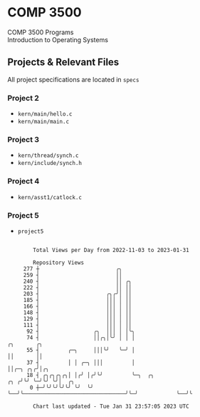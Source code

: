 # COMP 3500
COMP 3500 Programs  
Introduction to Operating Systems  
## Projects & Relevant Files
All project specifications are located in `specs`
### Project 2
- `kern/main/hello.c`
- `kern/main/main.c`
### Project 3
- `kern/thread/synch.c`
- `kern/include/synch.h`
### Project 4
- `kern/asst1/catlock.c`
### Project 5
- `project5`

```

        Total Views per Day from 2022-11-03 to 2023-01-31

        Repository Views
     277 ┼                        ╭╮
     259 ┤                        ││
     240 ┤                        ││ ╭╮
     222 ┤                        ││ ││
     203 ┤                     ╭╮╭╯│ ││
     185 ┤                     │││ │ ││
     166 ┤                     │││ │ ││
     148 ┤                     │││ │ ││
     129 ┤                     │││ │ ││
     111 ┤                     │││ │ ││
      92 ┤                 ╭╮  │││ │ │╰╮
      74 ┤                 ││╭╮│╰╯ │ │ │                                          ╭╮       ╭╮
      55 ┤         ╭─╮     │││╰╯   ╰─╯ │                                          ││       ││
      37 ┤         │ │ ╭─╮ │││         │                                          ││╭─╮ ╭╮╭╯│╭╮
      18 ┤ ╭╮╭╮╭╮╭╮│ │╭╯ │╭╯╰╯         ╰─╮  ╭╮                                ╭╮ ╭╯╰╯ ╰─╯╰╯ ╰╯│  ╭╮
       0 ┼─╯╰╯╰╯╰╯╰╯ ╰╯  ╰╯              ╰──╯╰────────────────────────────────╯╰─╯            ╰──╯╰

        Chart last updated - Tue Jan 31 23:57:05 2023 UTC
        
```
